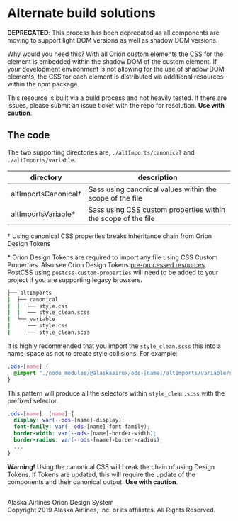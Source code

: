 # Alternate build solutions

**DEPRECATED**: This process has been deprecated as all components are moving to support light DOM versions as well as shadow DOM versions. 

Why would you need this? With all Orion custom elements the CSS for the element is embedded within the shadow DOM of the custom element. If your development environment is not allowing for the use of shadow DOM elements, the CSS for each element is distributed via additional resources within the npm package.

This resource is built via a build process and not heavily tested. If there are issues, please submit an issue ticket with the repo for resolution. **Use with caution**.

## The code

The two supporting directories are, `./altImports/canonical` and `./altImports/variable`.

| directory | description |
|---|---|
| altImportsCanonical† | Sass using canonical values within the scope of the file |
| altImportsVariable* | Sass using CSS custom properties within the scope of the file |

† Using canonical CSS properties breaks inheritance chain from Orion Design Tokens

\* Orion Design Tokens are required to import any file using CSS Custom Properties. Also see Orion Design Tokens [pre-processed resources](https://github.com/AlaskaAirlines/OrionDesignTokens#install-pre-processed-resources). PostCSS using `postcss-custom-properties` will need to be added to your project if you are supporting legacy browsers.

```bash
├── altImports
|  ├── canonical
|  |  ├── style.css
|  |  └── style_clean.scss
|  └── variable
|     ├── style.css
|     └── style_clean.scss
```

It is highly recommended that you import the `style_clean.scss` this into a name-space as not to create style collisions. For example:

```scss
.ods-[name] {
  @import "./node_modules/@alaskaairux/ods-[name]/altImports/variable/style_clean.scss";
}
```

This pattern will produce all the selectors within `style_clean.scss` with the prefixed selector.

```scss
.ods-[name] .[name] {
  display: var(--ods-[name]-display);
  font-family: var(--ods-[name]-font-family);
  border-width: var(--ods-[name]-border-width);
  border-radius: var(--ods-[name]-border-radius);
  ...
}
```

**Warning!** Using the canonical CSS will break the chain of using Design Tokens. If Tokens are updated, this will require the update of the components and their canonical output. **Use with caution**.

##

<footer>
Alaska Airlines Orion Design System<br>
Copyright 2019 Alaska Airlines, Inc. or its affiliates. All Rights Reserved.
</footer>
